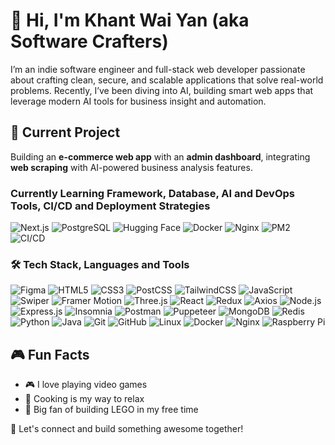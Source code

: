 # 👋 Hi, I'm Khant Wai Yan (aka Software Crafters)

I’m an indie software engineer and full-stack web developer passionate about crafting clean, secure, and scalable applications that solve real-world problems. Recently, I’ve been diving into AI, building smart web apps that leverage modern AI tools for business insight and automation.

## 🚀 Current Project
Building an **e-commerce web app** with an **admin dashboard**, integrating **web scraping** with AI-powered business analysis features.

### Currently Learning Framework, Database, AI and DevOps Tools, CI/CD and Deployment Strategies
![Next.js](https://img.shields.io/badge/Framework-Next.js-000?logo=nextdotjs)
![PostgreSQL](https://img.shields.io/badge/Database-PostgreSQL-336791?logo=postgresql&logoColor=white)
![Hugging Face](https://img.shields.io/badge/AI-Hugging%20Face-ffcd00?logo=huggingface)
![Docker](https://img.shields.io/badge/DevOps-Docker-2496ED?logo=docker&logoColor=white)
![Nginx](https://img.shields.io/badge/DevOps-Nginx-009639?logo=nginx&logoColor=white)
![PM2](https://img.shields.io/badge/Process%20Manager-PM2-2B037A)
![CI/CD](https://img.shields.io/badge/CI/CD-GitHub%20Actions-2088FF?logo=githubactions)

### 🛠 Tech Stack, Languages and Tools

![Figma](https://img.shields.io/badge/Figma-%23F24E1E.svg?style=for-the-badge&logo=figma&logoColor=white)
![HTML5](https://img.shields.io/badge/HTML5-%23E34F26.svg?style=for-the-badge&logo=html5&logoColor=white)
![CSS3](https://img.shields.io/badge/CSS3-%231572B6.svg?style=for-the-badge&logo=css3&logoColor=white)
![PostCSS](https://img.shields.io/badge/PostCSS-%23DD3A0A.svg?style=for-the-badge&logo=postcss&logoColor=white)
![TailwindCSS](https://img.shields.io/badge/TailwindCSS-%2306B6D4.svg?style=for-the-badge&logo=tailwindcss&logoColor=white)
![JavaScript](https://img.shields.io/badge/JavaScript-%23F7DF1E.svg?style=for-the-badge&logo=javascript&logoColor=black)
![Swiper](https://img.shields.io/badge/Swiper-6332F6.svg?style=for-the-badge&logo=swiper&logoColor=white)
![Framer Motion](https://img.shields.io/badge/Framer--Motion-000000.svg?style=for-the-badge&logo=framer&logoColor=white)
![Three.js](https://img.shields.io/badge/Three.js-000000.svg?style=for-the-badge&logo=three.js&logoColor=white)
![React](https://img.shields.io/badge/React-%2361DAFB.svg?style=for-the-badge&logo=react&logoColor=black)
![Redux](https://img.shields.io/badge/Redux-%23764ABC.svg?style=for-the-badge&logo=redux&logoColor=white)
![Axios](https://img.shields.io/badge/Axios-5A29E4.svg?style=for-the-badge&logo=axios&logoColor=white)
![Node.js](https://img.shields.io/badge/Node.js-%23339933.svg?style=for-the-badge&logo=node.js&logoColor=white)
![Express.js](https://img.shields.io/badge/Express.js-%23000000.svg?style=for-the-badge&logo=express&logoColor=white)
![Insomnia](https://img.shields.io/badge/Insomnia-4000BF.svg?style=for-the-badge&logo=insomnia&logoColor=white)
![Postman](https://img.shields.io/badge/Postman-%23FF6C37.svg?style=for-the-badge&logo=postman&logoColor=white)
![Puppeteer](https://img.shields.io/badge/Puppeteer-40B5A4.svg?style=for-the-badge&logo=puppeteer&logoColor=white)
![MongoDB](https://img.shields.io/badge/MongoDB-%2347A248.svg?style=for-the-badge&logo=mongodb&logoColor=white)
![Redis](https://img.shields.io/badge/Redis-%23DC382D.svg?style=for-the-badge&logo=redis&logoColor=white)
![Python](https://img.shields.io/badge/Python-%233776AB.svg?style=for-the-badge&logo=python&logoColor=white)
![Java](https://img.shields.io/badge/Java-%23ED8B00.svg?style=for-the-badge&logo=java&logoColor=white)
![Git](https://img.shields.io/badge/Git-%23F05032.svg?style=for-the-badge&logo=git&logoColor=white)
![GitHub](https://img.shields.io/badge/GitHub-%23181717.svg?style=for-the-badge&logo=github&logoColor=white)
![Linux](https://img.shields.io/badge/Linux-%23FCC624.svg?style=for-the-badge&logo=linux&logoColor=black)
![Docker](https://img.shields.io/badge/Docker-%232496ED.svg?style=for-the-badge&logo=docker&logoColor=white)
![Nginx](https://img.shields.io/badge/Nginx-%23009639.svg?style=for-the-badge&logo=nginx&logoColor=white)
![Raspberry Pi](https://img.shields.io/badge/Raspberry%20Pi-C51A4A.svg?style=for-the-badge&logo=raspberrypi&logoColor=white)

## 🎮 Fun Facts
- 🎮 I love playing video games  
- 🍳 Cooking is my way to relax  
- 🧱 Big fan of building LEGO in my free time  

🔗 Let's connect and build something awesome together!
